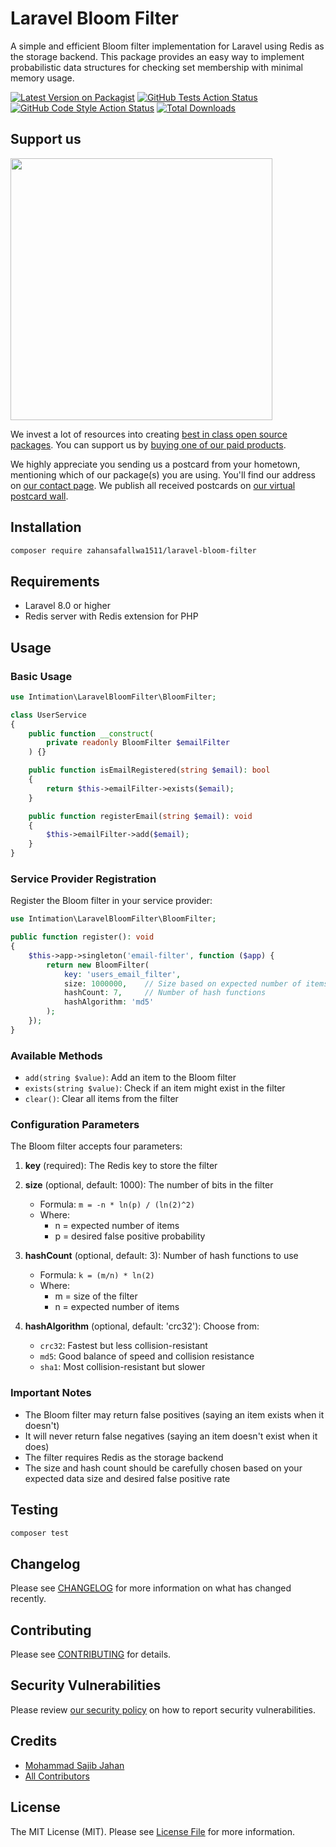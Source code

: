 # Laravel Bloom Filter

A simple and efficient Bloom filter implementation for Laravel using Redis as the storage backend. This package provides an easy way to implement probabilistic data structures for checking set membership with minimal memory usage.

[![Latest Version on Packagist](https://img.shields.io/packagist/v/zahansafallwa1511/laravel-bloom-filter.svg?style=flat-square)](https://packagist.org/packages/zahansafallwa1511/laravel-bloom-filter)
[![GitHub Tests Action Status](https://img.shields.io/github/actions/workflow/status/zahansafallwa1511/laravel-bloom-filter/run-tests.yml?branch=main&label=tests&style=flat-square)](https://github.com/zahansafallwa1511/laravel-bloom-filter/actions?query=workflow%3Arun-tests+branch%3Amain)
[![GitHub Code Style Action Status](https://img.shields.io/github/actions/workflow/status/zahansafallwa1511/laravel-bloom-filter/fix-php-code-style-issues.yml?branch=main&label=code%20style&style=flat-square)](https://github.com/zahansafallwa1511/laravel-bloom-filter/actions?query=workflow%3A"Fix+PHP+code+style+issues"+branch%3Amain)
[![Total Downloads](https://img.shields.io/packagist/dt/zahansafallwa1511/laravel-bloom-filter.svg?style=flat-square)](https://packagist.org/packages/zahansafallwa1511/laravel-bloom-filter)

## Support us

[<img src="https://github-ads.s3.eu-central-1.amazonaws.com/laravel-bloom-filter.jpg?t=1" width="419px" />](https://spatie.be/github-ad-click/laravel-bloom-filter)

We invest a lot of resources into creating [best in class open source packages](https://spatie.be/open-source). You can support us by [buying one of our paid products](https://spatie.be/open-source/support-us).

We highly appreciate you sending us a postcard from your hometown, mentioning which of our package(s) you are using. You'll find our address on [our contact page](https://spatie.be/about-us). We publish all received postcards on [our virtual postcard wall](https://spatie.be/open-source/postcards).

## Installation

```bash
composer require zahansafallwa1511/laravel-bloom-filter
```

## Requirements

- Laravel 8.0 or higher
- Redis server with Redis extension for PHP

## Usage

### Basic Usage

```php
use Intimation\LaravelBloomFilter\BloomFilter;

class UserService
{
    public function __construct(
        private readonly BloomFilter $emailFilter
    ) {}

    public function isEmailRegistered(string $email): bool
    {
        return $this->emailFilter->exists($email);
    }

    public function registerEmail(string $email): void
    {
        $this->emailFilter->add($email);
    }
}
```

### Service Provider Registration

Register the Bloom filter in your service provider:

```php
use Intimation\LaravelBloomFilter\BloomFilter;

public function register(): void
{
    $this->app->singleton('email-filter', function ($app) {
        return new BloomFilter(
            key: 'users_email_filter',
            size: 1000000,    // Size based on expected number of items
            hashCount: 7,     // Number of hash functions
            hashAlgorithm: 'md5'
        );
    });
}
```

### Available Methods

- `add(string $value)`: Add an item to the Bloom filter
- `exists(string $value)`: Check if an item might exist in the filter
- `clear()`: Clear all items from the filter

### Configuration Parameters

The Bloom filter accepts four parameters:

1. **key** (required): The Redis key to store the filter
2. **size** (optional, default: 1000): The number of bits in the filter
   - Formula: `m = -n * ln(p) / (ln(2)^2)`
   - Where:
     - n = expected number of items
     - p = desired false positive probability

3. **hashCount** (optional, default: 3): Number of hash functions to use
   - Formula: `k = (m/n) * ln(2)`
   - Where:
     - m = size of the filter
     - n = expected number of items

4. **hashAlgorithm** (optional, default: 'crc32'): Choose from:
   - `crc32`: Fastest but less collision-resistant
   - `md5`: Good balance of speed and collision resistance
   - `sha1`: Most collision-resistant but slower

### Important Notes

- The Bloom filter may return false positives (saying an item exists when it doesn't)
- It will never return false negatives (saying an item doesn't exist when it does)
- The filter requires Redis as the storage backend
- The size and hash count should be carefully chosen based on your expected data size and desired false positive rate

## Testing

```bash
composer test
```

## Changelog

Please see [CHANGELOG](CHANGELOG.md) for more information on what has changed recently.

## Contributing

Please see [CONTRIBUTING](CONTRIBUTING.md) for details.

## Security Vulnerabilities

Please review [our security policy](../../security/policy) on how to report security vulnerabilities.

## Credits

- [Mohammad Sajib Jahan](https://github.com/zahansafallwa1511)
- [All Contributors](../../contributors)

## License

The MIT License (MIT). Please see [License File](LICENSE.md) for more information.
